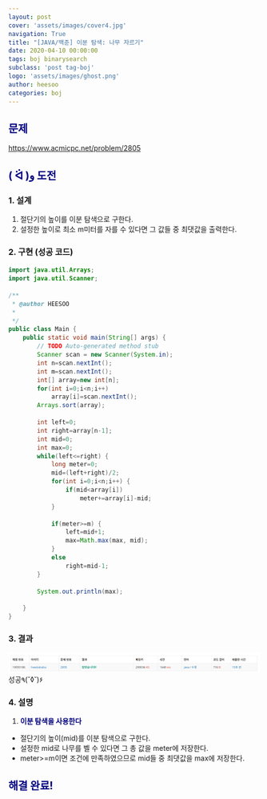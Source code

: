 ```yaml
---
layout: post
cover: 'assets/images/cover4.jpg'
navigation: True
title: "[JAVA/백준] 이분 탐색: 나무 자르기"
date: 2020-04-10 00:00:00
tags: boj binarysearch
subclass: 'post tag-boj'
logo: 'assets/images/ghost.png'
author: heesoo
categories: boj
---
```

## <span style="color:navy">문제</span>
<https://www.acmicpc.net/problem/2805>

## <span style="color:navy">( ᐛ )و 도전</span>

### 1. 설계
1. 절단기의 높이를 이분 탐색으로 구한다.
2. 설정한 높이로 최소 m미터를 자를 수 있다면 그 값들 중 최댓값을 출력한다.

### 2. 구현 (성공 코드)
```java
import java.util.Arrays;
import java.util.Scanner;

/**
 * @author HEESOO
 *
 */
public class Main {
	public static void main(String[] args) {
		// TODO Auto-generated method stub
		Scanner scan = new Scanner(System.in);
		int n=scan.nextInt();
		int m=scan.nextInt();
		int[] array=new int[n];
		for(int i=0;i<n;i++)
			array[i]=scan.nextInt();
		Arrays.sort(array);
		
		int left=0;
		int right=array[n-1];
		int mid=0;
		int max=0;
		while(left<=right) {
			long meter=0;
			mid=(left+right)/2;
			for(int i=0;i<n;i++) {
				if(mid<array[i])
					meter+=array[i]-mid;
			}
			
			if(meter>=m) {
				left=mid+1;
				max=Math.max(max, mid);
			}
			else
				right=mid-1;
		}
		
		System.out.println(max);		
		
	}
}

 ```

### 3. 결과
![실행결과](./assets/images/200410_5.PNG)
성공٩(˘◊˘)۶ 

### 4. 설명
1. **<span style="color:navy">이분 탐색을 사용한다</span>**
- 절단기의 높이(mid)를 이분 탐색으로 구한다.
- 설정한 mid로 나무를 벨 수 있다면 그 총 값을 meter에 저장한다.
- meter>=m이면 조건에 만족하였으므로 mid들 중 최댓값을 max에 저장한다. 

## <span style="color:navy">해결 완료!</span>


